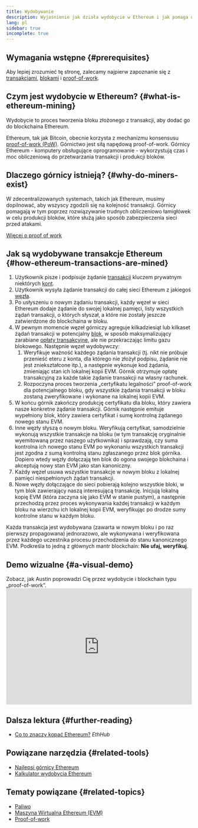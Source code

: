 ```yaml
---
title: Wydobywanie
description: Wyjaśnienie jak działa wydobycie w Ethereum i jak pomaga utrzymać Ethereum bezpieczne i zdecentralizowane.
lang: pl
sidebar: true
incomplete: true
---
```


## Wymagania wstępne {#prerequisites}

Aby lepiej zrozumieć tę stronę, zalecamy najpierw zapoznanie się z [transakcjami](/developers/docs/transactions/), [blokami](/developers/docs/blocks/) i [proof-of-work](/developers/docs/consensus-mechanisms/pow/).

## Czym jest wydobycie w Ethereum? {#what-is-ethereum-mining}

Wydobycie to proces tworzenia bloku złożonego z transakcji, aby dodać go do blockchaina Ethereum.

Ethereum, tak jak Bitcoin, obecnie korzysta z mechanizmu konsensusu [proof-of-work (PoW)](/developers/docs/consensus-mechanisms/pow/). Górnictwo jest siłą napędową proof-of-work. Górnicy Ethereum - komputery obsługujące oprogramowanie - wykorzystują czas i moc obliczeniową do przetwarzania transakcji i produkcji bloków.

## Dlaczego górnicy istnieją? {#why-do-miners-exist}

W zdecentralizowanych systemach, takich jak Ethereum, musimy dopilnować, aby wszyscy zgodzili się na kolejność transakcji. Górnicy pomagają w tym poprzez rozwiązywanie trudnych obliczeniowo łamigłówek w celu produkcji bloków, które służą jako sposób zabezpieczenia sieci przed atakami.

[Więcej o proof of work](/developers/docs/consensus-mechanisms/pow/)

## Jak są wydobywane transakcje Ethereum {#how-ethereum-transactions-are-mined}

1. Użytkownik pisze i podpisuje żądanie [transakcji](/developers/docs/transactions/) kluczem prywatnym niektórych [ kont](/developers/docs/accounts/).
2. Użytkownik wysyła żądanie transakcji do całej sieci Ethereum z jakiegoś [węzła](/developers/docs/nodes-and-clients/).
3. Po usłyszeniu o nowym żądaniu transakcji, każdy węzeł w sieci Ethereum dodaje żądanie do swojej lokalnej pamięci, listy wszystkich żądań transakcji, o których słyszał, a które nie zostały jeszcze zatwierdzone do blockchaina w bloku.
4. W pewnym momencie węzeł górniczy agreguje kilkadziesiąt lub kilkaset żądań transakcji w potencjalny [blok](/developers/docs/blocks/), w sposób maksymalizujący zarabiane [opłaty transakcyjne](/developers/docs/gas/), ale nie przekraczając limitu gazu blokowego. Następnie węzeł wydobywczy:
   1. Weryfikuje ważność każdego żądania transakcji (tj. nikt nie próbuje przenieść eteru z konta, dla którego nie złożył podpisu, żądanie nie jest zniekształcone itp.), a następnie wykonuje kod żądania, zmieniając stan ich lokalnej kopii EVM. Górnik otrzymuje opłatę transakcyjną za każde takie żądanie transakcji na własny rachunek.
   2. Rozpoczyna proces tworzenia „certyfikatu legalności” proof-of-work dla potencjalnego bloku, gdy wszystkie żądania transakcji w bloku zostaną zweryfikowane i wykonane na lokalnej kopii EVM.
5. W końcu górnik zakończy produkcję certyfikatu dla bloku, który zawiera nasze konkretne żądanie transakcji. Górnik następnie emituje wypełniony blok, który zawiera certyfikat i sumę kontrolną żądanego nowego stanu EVM.
6. Inne węzły słyszą o nowym bloku. Weryfikują certyfikat, samodzielnie wykonują wszystkie transakcje na bloku (w tym transakcję oryginalnie wyemitowaną przez naszego użytkownika) i sprawdzają, czy suma kontrolna ich nowego stanu EVM po wykonaniu wszystkich transakcji jest zgodna z sumą kontrolną stanu zgłaszanego przez blok górnika. Dopiero wtedy węzły dołączają ten blok do ogona swojego blokchaina i akceptują nowy stan EVM jako stan kanoniczny.
7. Każdy węzeł usuwa wszystkie transakcje w nowym bloku z lokalnej pamięci niespełnionych żądań transakcji.
8. Nowe węzły dołączające do sieci pobierają kolejno wszystkie bloki, w tym blok zawierający naszą interesującą transakcję. Inicjują lokalną kopię EVM (która zaczyna się jako EVM w stanie pustym), a następnie przechodzą przez proces wykonywania każdej transakcji w każdym bloku na wierzchu ich lokalnej kopii EVM, weryfikując po drodze sumy kontrolne stanu w każdym bloku.

Każda transakcja jest wydobywana (zawarta w nowym bloku i po raz pierwszy propagowana) jednorazowo, ale wykonywana i weryfikowana przez każdego uczestnika procesu przechodzenia do stanu kanonicznego EVM. Podkreśla to jedną z głównych mantr blockchain: **Nie ufaj, weryfikuj**.

## Demo wizualne {#a-visual-demo}

Zobacz, jak Austin poprowadzi Cię przez wydobycie i blockchain typu „proof-of-work”. <iframe width="100%" height="315" src="https://www.youtube.com/embed/zcX7OJ-L8XQ" frameborder="0" allow="accelerometer; autoplay; clipboard-write; encrypted-media; gyroscope; picture-in-picture" allowfullscreen mark="crwd-mark"></iframe>

## Dalsza lektura {#further-reading}

- [Co to znaczy kopać Ethereum?](https://docs.ethhub.io/using-ethereum/mining/) _EthHub_

## Powiązane narzędzia {#related-tools}

- [Najlepsi górnicy Ethereum](https://etherscan.io/stat/miner?range=7&blocktype=blocks)
- [Kalkulator wydobycia Ethereum](https://minerstat.com/coin/ETH)

## Tematy powiązane {#related-topics}

- [Paliwo](/developers/docs/gas/)
- [Maszyna Wirtualna Ethereum (EVM)](/developers/docs/evm/)
- [Proof-of-work](/developers/docs/consensus-mechanisms/pow/)
